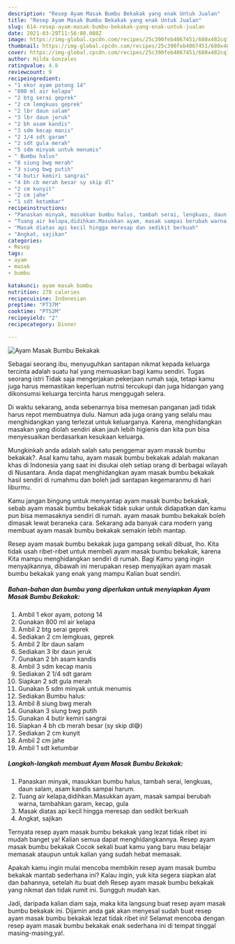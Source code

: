 ```yaml
---
description: "Resep Ayam Masak Bumbu Bekakak yang enak Untuk Jualan"
title: "Resep Ayam Masak Bumbu Bekakak yang enak Untuk Jualan"
slug: 614-resep-ayam-masak-bumbu-bekakak-yang-enak-untuk-jualan
date: 2021-03-29T11:56:08.088Z
image: https://img-global.cpcdn.com/recipes/25c390feb4067451/680x482cq70/ayam-masak-bumbu-bekakak-foto-resep-utama.jpg
thumbnail: https://img-global.cpcdn.com/recipes/25c390feb4067451/680x482cq70/ayam-masak-bumbu-bekakak-foto-resep-utama.jpg
cover: https://img-global.cpcdn.com/recipes/25c390feb4067451/680x482cq70/ayam-masak-bumbu-bekakak-foto-resep-utama.jpg
author: Hilda Gonzales
ratingvalue: 4.8
reviewcount: 9
recipeingredient:
- "1 ekor ayam potong 14"
- "800 ml air kelapa"
- "2 btg serai geprek"
- "2 cm lemgkuas geprek"
- "2 lbr daun salam"
- "3 lbr daun jeruk"
- "2 bh asam kandis"
- "3 sdm kecap manis"
- "2 1/4 sdt garam"
- "2 sdt gula merah"
- "5 sdm minyak untuk menumis"
- " Bumbu halus"
- "8 siung bwg merah"
- "3 siung bwg putih"
- "4 butir kemiri sangrai"
- "4 bh cb merah besar sy skip dl"
- "2 cm kunyit"
- "2 cm jahe"
- "1 sdt ketumbar"
recipeinstructions:
- "Panaskan minyak, masukkan bumbu halus, tambah serai, lengkuas, daun salam, asam kandis sampai harum."
- "Tuang air kelapa,didihkan.Masukkan ayam, masak sampai berubah warna, tambahkan garam, kecap, gula"
- "Masak diatas api kecil hingga meresap dan sedikit berkuah"
- "Angkat, sajikan"
categories:
- Resep
tags:
- ayam
- masak
- bumbu

katakunci: ayam masak bumbu 
nutrition: 278 calories
recipecuisine: Indonesian
preptime: "PT37M"
cooktime: "PT52M"
recipeyield: "2"
recipecategory: Dinner

---
```



![Ayam Masak Bumbu Bekakak](https://img-global.cpcdn.com/recipes/25c390feb4067451/680x482cq70/ayam-masak-bumbu-bekakak-foto-resep-utama.jpg)

Sebagai seorang ibu, menyuguhkan santapan nikmat kepada keluarga tercinta adalah suatu hal yang memuaskan bagi kamu sendiri. Tugas seorang istri Tidak saja mengerjakan pekerjaan rumah saja, tetapi kamu juga harus memastikan keperluan nutrisi tercukupi dan juga hidangan yang dikonsumsi keluarga tercinta harus menggugah selera.

Di waktu  sekarang, anda sebenarnya bisa memesan panganan jadi tidak harus repot membuatnya dulu. Namun ada juga orang yang selalu mau menghidangkan yang terlezat untuk keluarganya. Karena, menghidangkan masakan yang diolah sendiri akan jauh lebih higienis dan kita pun bisa menyesuaikan berdasarkan kesukaan keluarga. 



Mungkinkah anda adalah salah satu penggemar ayam masak bumbu bekakak?. Asal kamu tahu, ayam masak bumbu bekakak adalah makanan khas di Indonesia yang saat ini disukai oleh setiap orang di berbagai wilayah di Nusantara. Anda dapat menghidangkan ayam masak bumbu bekakak hasil sendiri di rumahmu dan boleh jadi santapan kegemaranmu di hari liburmu.

Kamu jangan bingung untuk menyantap ayam masak bumbu bekakak, sebab ayam masak bumbu bekakak tidak sukar untuk didapatkan dan kamu pun bisa memasaknya sendiri di rumah. ayam masak bumbu bekakak boleh dimasak lewat beraneka cara. Sekarang ada banyak cara modern yang membuat ayam masak bumbu bekakak semakin lebih mantap.

Resep ayam masak bumbu bekakak juga gampang sekali dibuat, lho. Kita tidak usah ribet-ribet untuk membeli ayam masak bumbu bekakak, karena Kita mampu menghidangkan sendiri di rumah. Bagi Kamu yang ingin menyajikannya, dibawah ini merupakan resep menyajikan ayam masak bumbu bekakak yang enak yang mampu Kalian buat sendiri.

<!--inarticleads1-->

##### Bahan-bahan dan bumbu yang diperlukan untuk menyiapkan Ayam Masak Bumbu Bekakak:

1. Ambil 1 ekor ayam, potong 14
1. Gunakan 800 ml air kelapa
1. Ambil 2 btg serai geprek
1. Sediakan 2 cm lemgkuas, geprek
1. Ambil 2 lbr daun salam
1. Sediakan 3 lbr daun jeruk
1. Gunakan 2 bh asam kandis
1. Ambil 3 sdm kecap manis
1. Sediakan 2 1/4 sdt garam
1. Siapkan 2 sdt gula merah
1. Gunakan 5 sdm minyak untuk menumis
1. Sediakan  Bumbu halus:
1. Ambil 8 siung bwg merah
1. Gunakan 3 siung bwg putih
1. Gunakan 4 butir kemiri sangrai
1. Siapkan 4 bh cb merah besar (sy skip dl😅)
1. Sediakan 2 cm kunyit
1. Ambil 2 cm jahe
1. Ambil 1 sdt ketumbar




<!--inarticleads2-->

##### Langkah-langkah membuat Ayam Masak Bumbu Bekakak:

1. Panaskan minyak, masukkan bumbu halus, tambah serai, lengkuas, daun salam, asam kandis sampai harum.
1. Tuang air kelapa,didihkan.Masukkan ayam, masak sampai berubah warna, tambahkan garam, kecap, gula
1. Masak diatas api kecil hingga meresap dan sedikit berkuah
1. Angkat, sajikan




Ternyata resep ayam masak bumbu bekakak yang lezat tidak ribet ini mudah banget ya! Kalian semua dapat menghidangkannya. Resep ayam masak bumbu bekakak Cocok sekali buat kamu yang baru mau belajar memasak ataupun untuk kalian yang sudah hebat memasak.

Apakah kamu ingin mulai mencoba membikin resep ayam masak bumbu bekakak mantab sederhana ini? Kalau ingin, yuk kita segera siapkan alat dan bahannya, setelah itu buat deh Resep ayam masak bumbu bekakak yang nikmat dan tidak rumit ini. Sungguh mudah kan. 

Jadi, daripada kalian diam saja, maka kita langsung buat resep ayam masak bumbu bekakak ini. Dijamin anda gak akan menyesal sudah buat resep ayam masak bumbu bekakak lezat tidak ribet ini! Selamat mencoba dengan resep ayam masak bumbu bekakak enak sederhana ini di tempat tinggal masing-masing,ya!.

